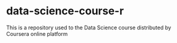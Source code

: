 # data-science-course-r
This is a repository used to the Data Science course distributed by Coursera online platform
